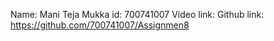 Name: Mani Teja Mukka 
id: 700741007 
Video link: 
Github link: https://github.com/700741007/Assignmen8
